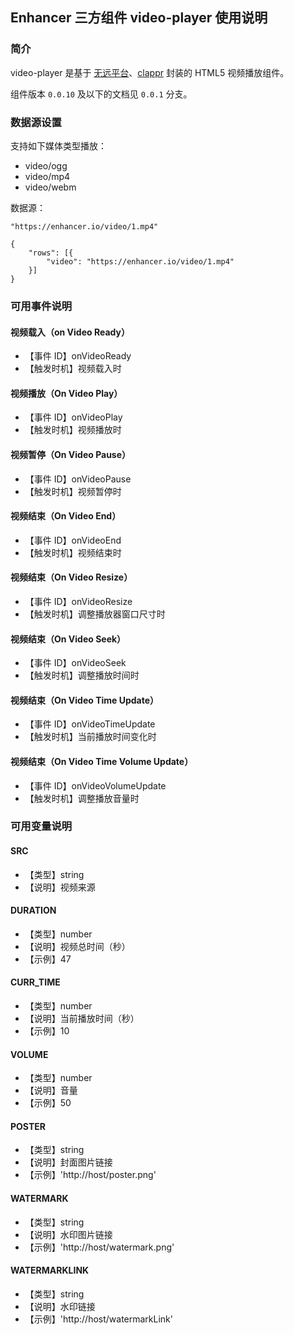 ## Enhancer 三方组件 video-player 使用说明

### 简介
video-player 是基于 [无远平台][1]、[clappr][2] 封装的 HTML5 视频播放组件。

组件版本 `0.0.10` 及以下的文档见 `0.0.1` 分支。

### 数据源设置
支持如下媒体类型播放：
- video/ogg
- video/mp4
- video/webm

数据源：
```
"https://enhancer.io/video/1.mp4"

{
	"rows": [{
		"video": "https://enhancer.io/video/1.mp4"
	}]
}
```

### 可用事件说明
#### 视频载入（on Video Ready）
- 【事件 ID】onVideoReady
- 【触发时机】视频载入时

#### 视频播放（On Video Play）
- 【事件 ID】onVideoPlay
- 【触发时机】视频播放时

#### 视频暂停（On Video Pause）
- 【事件 ID】onVideoPause
- 【触发时机】视频暂停时

#### 视频结束（On Video End）
- 【事件 ID】onVideoEnd
- 【触发时机】视频结束时

#### 视频结束（On Video Resize）
- 【事件 ID】onVideoResize
- 【触发时机】调整播放器窗口尺寸时

#### 视频结束（On Video Seek）
- 【事件 ID】onVideoSeek
- 【触发时机】调整播放时间时

#### 视频结束（On Video Time Update）
- 【事件 ID】onVideoTimeUpdate
- 【触发时机】当前播放时间变化时

#### 视频结束（On Video Time Volume Update）
- 【事件 ID】onVideoVolumeUpdate
- 【触发时机】调整播放音量时

### 可用变量说明
#### SRC
- 【类型】string
- 【说明】视频来源

#### DURATION
- 【类型】number
- 【说明】视频总时间（秒）
- 【示例】47

#### CURR_TIME
- 【类型】number
- 【说明】当前播放时间（秒）
- 【示例】10

#### VOLUME
- 【类型】number
- 【说明】音量
- 【示例】50

#### POSTER
- 【类型】string
- 【说明】封面图片链接
- 【示例】'http://host/poster.png'

#### WATERMARK
- 【类型】string
- 【说明】水印图片链接
- 【示例】'http://host/watermark.png'

#### WATERMARKLINK
- 【类型】string
- 【说明】水印链接
- 【示例】'http://host/watermarkLink'

[1]: https://wuyuan.io/
[2]: https://github.com/clappr/clappr